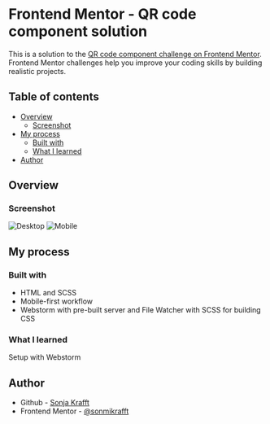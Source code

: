 # Frontend Mentor - QR code component solution

This is a solution to the [QR code component challenge on Frontend Mentor](https://www.frontendmentor.io/challenges/qr-code-component-iux_sIO_H). Frontend Mentor challenges help you improve your coding skills by building realistic projects. 

## Table of contents

- [Overview](#overview)
  - [Screenshot](#screenshot)
- [My process](#my-process)
  - [Built with](#built-with)
  - [What I learned](#what-i-learned)
- [Author](#author)

## Overview

### Screenshot

![Desktop](./screenshots/desktop.jpg)
![Mobile](./screenshots/mobile.jpg)

## My process

### Built with

- HTML and SCSS
- Mobile-first workflow
- Webstorm with pre-built server and File Watcher with SCSS for building CSS


### What I learned

Setup with Webstorm


## Author

- Github - [Sonja Krafft](https://github.com/sonmikrafft)
- Frontend Mentor - [@sonmikrafft](https://www.frontendmentor.io/profile/sonmikrafft)

